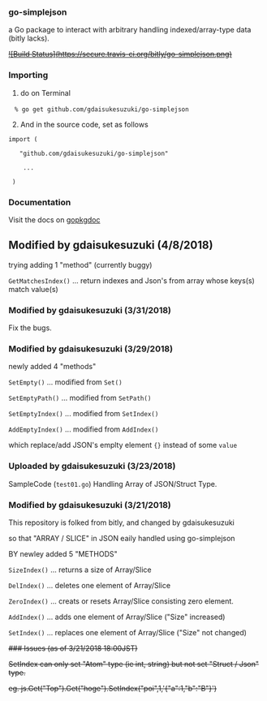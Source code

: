 


### go-simplejson

a Go package to interact with arbitrary handling indexed/array-type data (bitly lacks).

~~[![Build Status]~~~~(https://secure.travis-ci.org/bitly/go-simplejson.png)~~~~](http://travis-ci.org/bitly/go-simplejson)~~

### Importing

1. do on Terminal

    `% go get github.com/gdaisukesuzuki/go-simplejson`

2. And in the source code, set as follows

`import (`

`   "github.com/gdaisukesuzuki/go-simplejson"`

`    ...`

` )`


### Documentation

Visit the docs on [gopkgdoc](https://godoc.org/github.com/gdaisukesuzuki/go-simplejson)

## Modified by gdaisukesuzuki (4/8/2018)

trying adding 1 "method" (currently buggy)

`GetMatchesIndex()` ... return indexes and Json's from array whose keys(s) match value(s)

### Modified by gdaisukesuzuki (3/31/2018)

Fix the bugs.

### Modified by gdaisukesuzuki (3/29/2018)

newly added 4 "methods"

`SetEmpty()` ... modified from `Set()`

`SetEmptyPath()` ... modified from `SetPath()`

`SetEmptyIndex()` ... modified from `SetIndex()`

`AddEmptyIndex()` ... modified from `AddIndex()`

which replace/add JSON's emplty element `{}` instead of some `value`

### Uploaded by gdaisukesuzuki (3/23/2018)

SampleCode (`test01.go`) Handling Array of JSON/Struct Type.


### Modified by gdaisukesuzuki (3/21/2018)

This repository is folked from bitly, and changed by gdaisukesuzuki 

so that "ARRAY / SLICE" in JSON eaily handled using go-simplejson

BY newley added 5 "METHODS"

`SizeIndex()` ... returns a size of Array/Slice

`DelIndex()` ... deletes one element of Array/Slice

`ZeroIndex()` ... creats or resets Array/Slice consisting zero element.

`AddIndex()` ... adds one element of Array/Slice     ("Size" increased)

`SetIndex()` ... replaces one element of Array/Slice ("Size" not changed)


~~### Issues (as of 3/21/2018 18:00JST)~~

~~SetIndex can only set "Atom" type (ie int, string) but not set "Struct / Json" type.~~

~~eg. js.Get("Top").Get("hoge").SetIndex("poi",1,'{"a":1,"b":"B"}')~~
